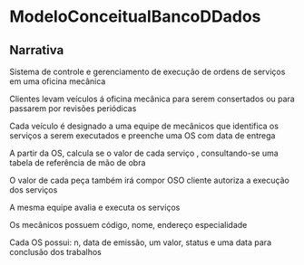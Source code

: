 # ModeloConceitualBancoDDados

## Narrativa


Sistema de controle e gerenciamento de execução de ordens de serviços em uma oficina mecânica


Clientes levam veículos á oficina mecânica para serem consertados ou para passarem por revisões periódicas


Cada veículo é designado a uma equipe de mecânicos que identifica os serviços a serem executados e preenche uma OS com data de entrega


A partir da OS, calcula se o valor de cada serviço , consultando-se uma tabela de referência de mão de obra


O valor de cada peça também irá compor OSO cliente autoriza a execução dos serviços


A mesma equipe avalia e executa os serviços


Os mecânicos possuem código, nome, endereço especialidade


Cada OS possui: n, data de emissão, um valor, status e uma data para conclusão dos trabalhos

